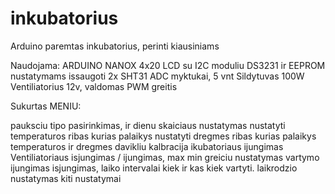 # inkubatorius
 Arduino paremtas inkubatorius, perinti kiausiniams

 Naudojama: 
 ARDUINO NANOX
4x20 LCD su I2C moduliu
DS3231 ir EEPROM nustatymams issaugoti
2x SHT31
ADC myktukai, 5 vnt
Sildytuvas 100W
Ventiliatorius 12v, valdomas PWM greitis


 Sukurtas MENIU:

pauksciu tipo pasirinkimas, ir dienu skaiciaus nustatymas
nustatyti temperaturos ribas kurias palaikys
nustatyti dregmes ribas kurias palaikys
temperaturos ir dregmes davikliu kalbracija
ikubatoriaus ijungimas
Ventiliatoriaus isjungimas / ijungimas, max min greiciu nustatymas
vartymo ijungimas isjungimas, laiko intervalai kiek ir kas kiek vartyti.
laikrodzio nustatymas
kiti nustatymai
